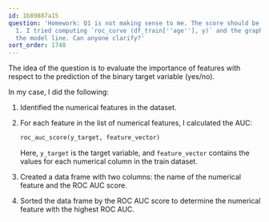 ```yaml
---
id: 1b89887a15
question: 'Homework: Q1 is not making sense to me. The score should be between 0 to
  1. I tried computing `roc_curve (df_train[''age''], y)` and the graph does not have
  the model line. Can anyone clarify?'
sort_order: 1740
---
```


The idea of the question is to evaluate the importance of features with respect to the prediction of the binary target variable (yes/no).

In my case, I did the following:

1. Identified the numerical features in the dataset.
2. For each feature in the list of numerical features, I calculated the AUC:
   
   ```python
   roc_auc_score(y_target, feature_vector)
   ```
   
   Here, `y_target` is the target variable, and `feature_vector` contains the values for each numerical column in the train dataset.

3. Created a data frame with two columns: the name of the numerical feature and the ROC AUC score.
4. Sorted the data frame by the ROC AUC score to determine the numerical feature with the highest ROC AUC.